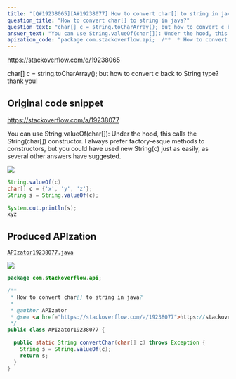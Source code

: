 ```yaml
---
title: "[Q#19238065][A#19238077] How to convert char[] to string in java?"
question_title: "How to convert char[] to string in java?"
question_text: "char[] c = string.toCharArray(); but how to convert c back to String type? thank you!"
answer_text: "You can use String.valueOf(char[]): Under the hood, this calls the String(char[]) constructor. I always prefer factory-esque methods to constructors, but you could have used new String(c) just as easily, as several other answers have suggested."
apization_code: "package com.stackoverflow.api;  /**  * How to convert char[] to string in java?  *  * @author APIzator  * @see <a href=\"https://stackoverflow.com/a/19238077\">https://stackoverflow.com/a/19238077</a>  */ public class APIzator19238077 {    public static String convertChar(char[] c) throws Exception {     String s = String.valueOf(c);     return s;   } }"
---
```


https://stackoverflow.com/q/19238065

char[] c = string.toCharArray();
but how to convert c back to String type?
thank you!



## Original code snippet

https://stackoverflow.com/a/19238077

You can use String.valueOf(char[]):
Under the hood, this calls the String(char[]) constructor. I always prefer factory-esque methods to constructors, but you could have used new String(c) just as easily, as several other answers have suggested.

<div class="code-logo"><img src="/stackoverflow.png" /></div>

```java
String.valueOf(c)
char[] c = {'x', 'y', 'z'};
String s = String.valueOf(c);

System.out.println(s);
xyz
```

## Produced APIzation

[`APIzator19238077.java`](https://github.com/pasqualesalza/apization/raw/main/data/search/APIzator19238077.java)

<div class="code-logo"><img src="/apizator.png" /></div>

```java
package com.stackoverflow.api;

/**
 * How to convert char[] to string in java?
 *
 * @author APIzator
 * @see <a href="https://stackoverflow.com/a/19238077">https://stackoverflow.com/a/19238077</a>
 */
public class APIzator19238077 {

  public static String convertChar(char[] c) throws Exception {
    String s = String.valueOf(c);
    return s;
  }
}

```